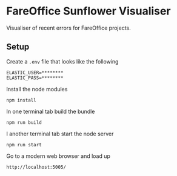 # FareOffice Sunflower Visualiser

Visualiser of recent errors for FareOffice projects.

## Setup

Create a `.env` file that looks like the following

~~~~
ELASTIC_USER=********
ELASTIC_PASS=********
~~~~

Install the node modules

`npm install`

In one terminal tab build the bundle

`npm run build`

I another terminal tab start the node server

`npm run start`

Go to a modern web browser and load up

`http://localhost:5005/`
